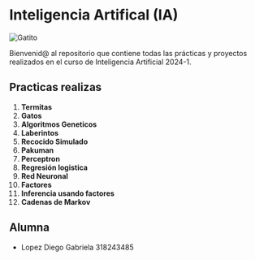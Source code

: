 # Inteligencia Artifical (IA)

![Gatito](https://media1.tenor.com/m/uVFPGoKskQAAAAAC/cat-inception.gif)

Bienvenid@ al repositorio que contiene todas las prácticas y proyectos realizados en el curso de Inteligencia Artificial 2024-1.

## Practicas realizas 
 1. **Termitas**
 2. **Gatos**
 3. **Algoritmos Geneticos**
 4. **Laberintos**
 5. **Recocido Simulado**
 6. **Pakuman**
 7. **Perceptron**
 8. **Regresión logistica**
 9. **Red Neuronal**
 10. **Factores**
 11. **Inferencia usando factores**
 12. **Cadenas de Markov**

## Alumna 
* Lopez Diego Gabriela 318243485
